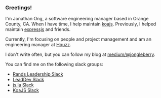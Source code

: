 ### Greetings!

I'm Jonathan Ong, a software engineering manager based in Orange County, CA.
When I have time, I help maintain [koajs](https://github.com/koajs).
Previously, I helped maintain [expressjs](http://expressjs.com/) and friends.

Currently, I'm focusing on people and project management and am an engineering manager at [Houzz](https://www.houzz.com/). 

I don't write often, but you can follow my blog at [medium/@jongleberry](https://medium.com/@jongleberry).

You can find me on the following slack groups:

- [Rands Leadership Slack](https://randsinrepose.com/welcome-to-rands-leadership-slack/)
- [LeadDev Slack](https://lead-dev-slack.herokuapp.com/)
- [js.la Slack](https://join-jsla-slack.herokuapp.com/)
- [KoaJS Slack](https://communityinviter.com/apps/koa-js/koajs)
